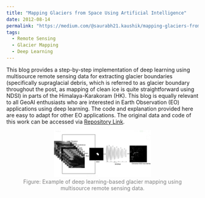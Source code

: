 ```yaml
---
title: "Mapping Glaciers from Space Using Artificial Intelligence"
date: 2012-08-14
permalink: "https://medium.com/@saurabh21.kaushik/mapping-glaciers-from-space-using-artificial-intelligence-52002411bd96"
tags:
  - Remote Sensing
  - Glacier Mapping
  - Deep Learning
---
```


This blog provides a step-by-step implementation of deep learning using multisource remote sensing data for extracting glacier boundaries (specifically supraglacial debris, which is referred to as glacier boundary throughout the post, as mapping of clean ice is quite straightforward using NDSI) in parts of the Himalaya-Karakoram (HK). This blog is equally relevant to all GeoAI enthusiasts who are interested in Earth Observation (EO) applications using deep learning. The code and explanation provided here are easy to adapt for other EO applications. The original data and code of this work can be accessed via [Repository Link]([ADD_YOUR_REPO_LINK_HERE](https://github.com/Sk-2103/Automated-mapping-of-debris-covered-glaciers-using-deep-learning-and-multisource-remote-sensing-data.git)).

<figure style="text-align: center;">
    <img src="../images/blog1.png" alt="Glacier Mapping Using AI" style="width: 60%;">
    <figcaption style="font-size: 14px; color: gray;">
        Figure: Example of deep learning-based glacier mapping using multisource remote sensing data.
    </figcaption>
</figure>
